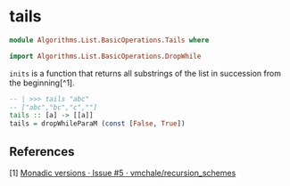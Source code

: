 # tails

```hs
module Algorithms.List.BasicOperations.Tails where

import Algorithms.List.BasicOperations.DropWhile
```

`inits` is a function that returns all substrings of the list in succession from the beginning[^1].

```hs
-- | >>> tails "abc"
-- ["abc","bc","c",""]
tails :: [a] -> [[a]]
tails = dropWhileParaM (const [False, True])
```

## References
[1] [Monadic versions · Issue #5 · vmchale/recursion_schemes](https://github.com/vmchale/recursion_schemes/issues/5)